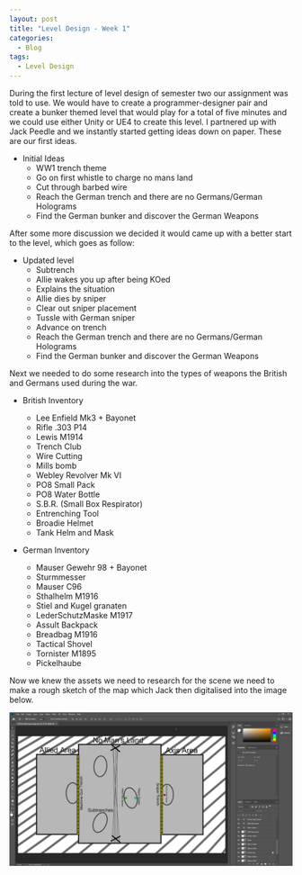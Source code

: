```yaml
---
layout: post
title: "Level Design - Week 1"
categories:
  - Blog
tags:
  - Level Design
---
```


During the first lecture of level design of semester two our assignment was told to use. We would have to create a programmer-designer pair
and create a bunker themed level that would play for a total of five minutes and we could use either Unity or UE4 to create this level. I partnered up with Jack Peedle and we instantly started getting ideas down on paper. These are our first
ideas.
* Initial Ideas
  * WW1 trench theme
  * Go on first whistle to charge no mans land
  * Cut through barbed wire
  * Reach the German trench and there are no Germans/German Holograms
  * Find the German bunker and discover the German Weapons

After some more discussion we decided it would came up with a better start to the level, which goes as follow:
* Updated level
  * Subtrench
  * Allie wakes you up after being KOed
  * Explains the situation
  * Allie dies by sniper
  * Clear out sniper placement
  * Tussle with German sniper
  * Advance on trench
  * Reach the German trench and there are no Germans/German Holograms
  * Find the German bunker and discover the German Weapons

Next we needed to do some research into the types of weapons the British and Germans used during the war.
* British Inventory
  * Lee Enfield Mk3 + Bayonet
  * Rifle .303 P14
  * Lewis M1914
  * Trench Club
  * Wire Cutting
  * Mills bomb
  * Webley Revolver Mk VI
  * PO8 Small Pack
  * PO8 Water Bottle
  * S.B.R. (Small Box Respirator)
  * Entrenching Tool
  * Broadie Helmet
  * Tank Helm and Mask

* German Inventory
  * Mauser Gewehr 98 + Bayonet
  * Sturmmesser
  * Mauser C96
  * Sthalhelm M1916
  * Stiel and Kugel granaten
  * LederSchutzMaske M1917
  * Assult Backpack
  * Breadbag M1916
  * Tactical Shovel
  * Tornister M1895
  * Pickelhaube

Now we knew the assets we need to research for the scene we need to make a rough sketch of the map which Jack then digitalised into the image below.

![Inital Map Idea](/assets/images/InitialMap.png "Initial Map")

